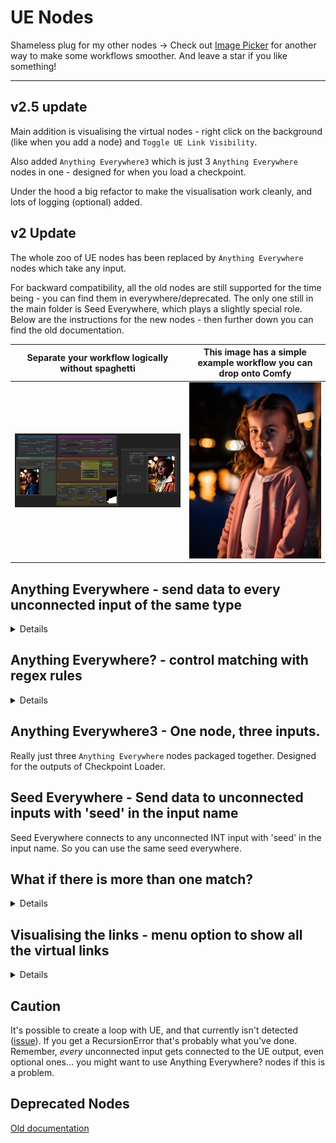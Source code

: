 # UE Nodes

Shameless plug for my other nodes -> Check out [Image Picker](https://github.com/chrisgoringe/cg-image-picker) for another way to make some workflows smoother. And leave a star if you like something!

---

## v2.5 update

Main addition is visualising the virtual nodes - right click on the background (like when you add a node) and `Toggle UE Link Visibility`.

Also added `Anything Everywhere3` which is just 3 `Anything Everywhere` nodes in one - designed for when you load a checkpoint.

Under the hood a big refactor to make the visualisation work cleanly, and lots of logging (optional) added.

## v2 Update

The whole zoo of UE nodes has been replaced by `Anything Everywhere` nodes which take any input.

For backward compatibility, all the old nodes are still supported for the time being - you can find them in everywhere/deprecated. The only one still in the main folder is Seed Everywhere, which plays a slightly special role. Below are the instructions for the new nodes - then further down you can find the old documentation.

|Separate your workflow logically without spaghetti|This image has a simple example workflow you can drop onto Comfy|
|-|-|
|![separate](docs/separate.png)|![simple](docs/girl.png)|

## Anything Everywhere - send data to every unconnected input of the same type
<details><summary>Details</summary>
The Anything Everywhere node has a single input, initially labelled 'anything'. Connect anything to it (you probably can't connect via a reroute, but you shouldn't need to anyway), and the input name changes to match the input type. Disconnect and it goes back to 'anything'.

When you run the prompt, any unconnected input, anywhere in the workflow, which matches that type, will act as if it were connected to the same input. The node can also gain a text box showing exactly what passed through the node (you need to turn this on if you want it - it's in the main settings, 'Anything Everywhere node details')

|Unconnected|Connected|Run|
|-|-|-|
|![Unconnected](docs/unconnected.png)|![Connected](docs/connected.png)|![Run](docs/run.png)|
</details>

## Anything Everywhere? - control matching with regex rules
<details><summary>Details</summary>
This node adds two widgets - title_regex and input_regex. It will only send to input which match. So in the example, title_regex is 'Preview' so the image is sent to the Preview Image node but not the Save Image node.

![regex](docs/regex.png)

Regex 101 - ^ means 'the start', $ means 'the end', '.' matches anything, '.*' matches any number of anything. For more than that, visit [regex101](https://regex101.com/) (the flavour you want is ECMAScript, though that probably won't matter).
</details>

## Anything Everywhere3 - One node, three inputs.
Really just three `Anything Everywhere` nodes packaged together.  Designed for the outputs of Checkpoint Loader.

## Seed Everywhere - Send data to unconnected inputs with 'seed' in the input name
Seed Everywhere connects to any unconnected INT input with 'seed' in the input name. So you can use the same seed everywhere.

## What if there is more than one match?
<details><summary>Details</summary>
What if there is more than one possible Everywhere node that an input could connect to? The nodes have priorities:

|Node|Priority|
|-|-|
|`Anything Everywhere?`|10|
|`Seed Everywhere`|5|
|`Anything Everywhere`|0|

So a matching regex is highest, and a Seed is above a general INT. If this rule isn't enough to decide, *no connection is made* and there's a message in the Javascript log.
</details>

## Visualising the links - menu option to show all the virtual links
<details><summary>Details</summary>
Right-click on the canvas (like when you add a new node) and there is an option to visualise the links. The links thus shown will update dynamically as you change the graph, bypass nodes, edit regex's etc..

|Visualise off|Visualise on|
|-|-|
|![off](docs/off.png)|![on](docs/on.png)|
</details>

## Caution

It's possible to create a loop with UE, and that currently isn't detected ([issue](https://github.com/chrisgoringe/cg-use-everywhere/issues/6)). If you get a RecursionError that's probably what you've done. Remember, *every* unconnected input gets connected to the UE output, even optional ones... you might want to use Anything Everywhere? nodes if this is a problem.

## Deprecated Nodes

[Old documentation](docs/deprecated.md)